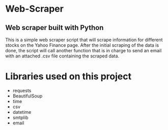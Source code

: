 #  Web-Scraper 
## Web scraper built with Python

This is a simple web scraper script that will scrape information for different stocks on the Yahoo Finance page.
After the initial scraping of the data is done, the script will call another function that is in charge to send an email with an attached .csv file containing the scraped data.

# Libraries used on this project
- requests
- BeautifulSoup
- time
- csv
- datetime
- smtplib
- email
